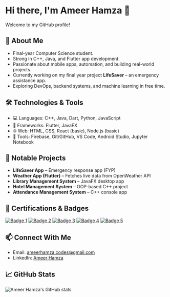 # Hi there, I'm Ameer Hamza 👋

Welcome to my GitHub profile!

## 🚀 About Me
- Final-year Computer Science student.
- Strong in C++, Java, and Flutter app development.
- Passionate about mobile apps, automation, and building real-world projects.
- Currently working on my final year project **LifeSaver** – an emergency assistance app.
- Exploring DevOps, backend systems, and machine learning in free time.

## 🛠️ Technologies & Tools
- 💻 Languages: C++, Java, Dart, Python, JavaScript
- 📱 Frameworks: Flutter, JavaFX
- 🌐 Web: HTML, CSS, React (basic), Node.js (basic)
- 🔧 Tools: Firebase, Git/GitHub, VS Code, Android Studio, Jupyter Notebook

## 📱 Notable Projects
- **LifeSaver App** – Emergency response app (FYP)
- **Weather App (Flutter)** – Fetches live data from OpenWeather API
- **Library Management System** – JavaFX desktop app
- **Hotel Management System** – OOP-based C++ project
- **Attendance Management System** – C++ console app

## 🏅 Certifications & Badges

[![Badge 1](https://images.credly.com/images/80180606-58a6-4b71-a3e4-26cc84951262.png)](https://www.credly.com/badges/80180606-58a6-4b71-a3e4-26cc84951262/public_url)
[![Badge 2](https://images.credly.com/images/be988be4-f5d4-4ce0-a463-f889eba7fb52.png)](https://www.credly.com/badges/be988be4-f5d4-4ce0-a463-f889eba7fb52/public_url)
[![Badge 3](https://images.credly.com/images/f869330d-e85e-49f3-a156-c0735ef7dfb5.png)](https://www.credly.com/badges/f869330d-e85e-49f3-a156-c0735ef7dfb5/public_url)
[![Badge 4](https://images.credly.com/images/09b28e2c-bcff-4d9f-9732-4784e7af3c6e.png)](https://www.credly.com/badges/09b28e2c-bcff-4d9f-9732-4784e7af3c6e/public_url)
[![Badge 5](https://images.credly.com/images/04999120-3c0a-45f1-9fe0-d2d7252b5f15.png)](https://www.credly.com/badges/04999120-3c0a-45f1-9fe0-d2d7252b5f15/public_url)

## 📫 Connect With Me
- Email: ameerhamza.codes@gmail.com
- LinkedIn: [Ameer Hamza](https://linkedin.com/in/ameerhamzaw2)

## 📈 GitHub Stats
![Ameer Hamza's GitHub stats](https://github-readme-stats.vercel.app/api?username=gitameerhamza&show_icons=true&theme=radical)
